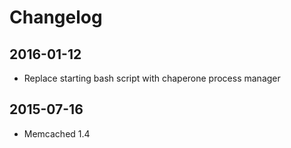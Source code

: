 # Changelog


## 2016-01-12


- Replace starting bash script with chaperone process manager


## 2015-07-16


- Memcached 1.4
